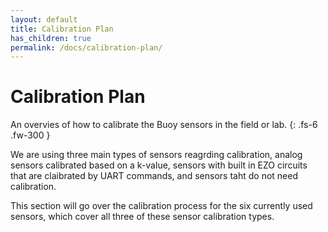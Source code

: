 ```yaml
---
layout: default
title: Calibration Plan
has_children: true
permalink: /docs/calibration-plan/
---
```


# Calibration Plan

An overvies of how to calibrate the Buoy sensors in the field or lab.
{: .fs-6 .fw-300 }

We are using three main types of sensors reagrding calibration, analog sensors calibrated based on a k-value, sensors with built in EZO circuits that are claibrated by UART commands, and sensors taht do not need calibration.

This section will go over the calibration process for the six currently used sensors, which cover all three of these sensor calibration types.
